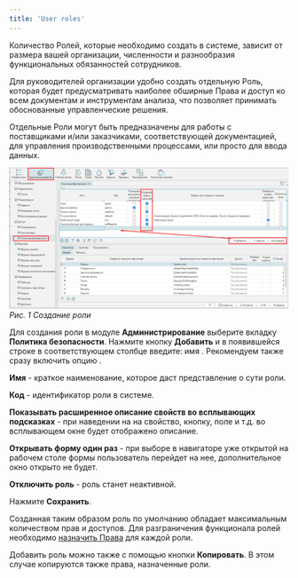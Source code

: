 ```yaml
---
title: 'User roles'
---
```


Количество Ролей, которые необходимо создать в системе, зависит от размера вашей организации, численности и разнообразия функциональных обязанностей сотрудников.

Для руководителей организации удобно создать отдельную Роль, которая будет предусматривать наиболее обширные Права и доступ ко всем документам и инструментам анализа, что позволяет принимать обоснованные управленческие решения.

Отдельные Роли могут быть предназначены для работы с поставщиками и/или заказчиками, соответствующей документацией, для управления производственными процессами, или просто для ввода данных.

  
![](images/User_roles_1.png)
*Рис. 1 Создание роли*

Для создания роли в модуле **Администрирование** выберите вкладку **Политика безопасности**. Нажмите кнопку **Добавить** и в появившейся строке в соответствующем столбце введите: имя . Рекомендуем также сразу включить опцию .

**Имя** - краткое наименование, которое даст представление о сути роли.

**Код** - идентификатор роли в системе.

**Показывать расширенное описание свойств во всплывающих подсказках** - при наведении на на свойство, кнопку, поле и т.д. во всплывающем окне будет отображено описание.

**Открывать форму один раз** - при выборе в навигаторе уже открытой на рабочем столе формы пользователь перейдет на нее, дополнительное окно открыто не будет.

**Отключить роль** - роль станет неактивной.

Нажмите **Сохранить**.

Созданная таким образом роль по умолчанию обладает максимальным количеством прав и доступов. Для разграничения функционала ролей необходимо [назначить Права](Role_permissions.md) для каждой роли.

Добавить роль можно также с помощью кнопки **Копировать**. В этом случае копируются также права, назначенные роли.

  

  

  

  


